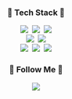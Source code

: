 <!--
<h3 align="center"> 🎓 Education 🎓 </h3>
  <ul align="center">
    <li>
      <strong>Bachelar of Logistics in Logistics, Inha Univ, South Korea</strong>
    </li>
    <li>
     <strong>Bachelar of Science in Data Science, Inha Univ, South Korea</strong>
    </li>
    <li>
     Exchange Student Program, School of Information and Data Science, Nagasaki Univ, Japan
    </li>
    <li>
     Google Analytics Individual Qualification, 2022.08
    </li>
    <li>
     <a href='https://learn.nvidia.com/courses/course-detail?course_id=course-v1:DLI+C-FX-06+V2'>Building Conversational AI Applications, NVIDIA DLI</a>
    </li>
    <li>
     <a href='https://learn.nvidia.com/courses/course-detail?course_id=course-v1:DLI+C-MG-01+V2-KR'> 멀티 GPU를 위한 딥러닝 기초, NVIDIA DLI </a>
    </li>
    <li>
     <a href='https://learn.nvidia.com/courses/course-detail?course_id=course-v1:DLI+C-FX-03+V3-KR'>트랜스포머 기반 자연어 처리 애플리케이션 구축, NVIDIA DLI</a>
    </li>
  </ul>
-->

<h3 align="center">🚀 Tech Stack 🚀</h3>
<p align="center">
  <img src="https://img.shields.io/badge/Python-3766AB?style=flat-square&logo=Python&logoColor=white"/></a>&nbsp 
  <img src="https://img.shields.io/badge/R-276DC3?style=flat-square&logo=R&logoColor=white"/></a>&nbsp 
  <img src="https://img.shields.io/badge/Microsoft_Excel-217346?style=flat-square&logo=microsoft-excel&logoColor=white"/></a>
  <br>
  <img src="https://img.shields.io/badge/PostgreSQL-4169E1?style=flat-square&logo=PostgreSQL&logoColor=white"/></a>&nbsp 
  <img src="https://img.shields.io/badge/MySQL-00000F?style=flat-square&logo=mysql&logoColor=white"/></a>
  <br>
  <img src="https://img.shields.io/badge/Google%20Analytics-E37400?style=flat-square&logo=google%20analytics&logoColor=white"/></a>&nbsp 
  <img src="https://img.shields.io/badge/Java-ED8B00?style=flat-square&logo=openjdk&logoColor=white"/></a>&nbsp 
  <img src="https://img.shields.io/badge/Flutter-02569B?style=flat-square&logo=Flutter&logoColor=white"/></a>
</p>

<h3 align="center">🌈 Follow Me 🌈</h3>
<p align="center">
  <a href="https://www.instagram.com/hye_inisfree/"><img src="https://img.shields.io/badge/Instagram-E4405F?style=flat-square&logo=Instagram&logoColor=white&link=https://www.instagram.com/inckimq/"/></a>
</p>
